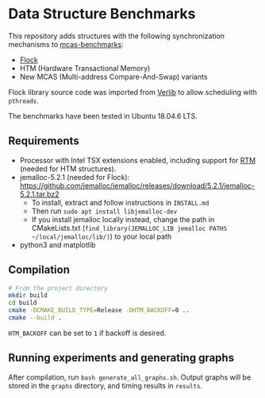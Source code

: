 
# Data Structure Benchmarks

This repository adds structures with the following synchronization mechanisms to [mcas-benchmarks](https://github.com/kankava/mcas-benchmarks):

- [Flock](https://github.com/cmuparlay/flock)
- HTM (Hardware Transactional Memory)
- New MCAS (Multi-address Compare-And-Swap) variants

Flock library source code was imported from [Verlib](https://github.com/cmuparlay/verlib/tree/main/include/flock) to allow scheduling with `pthreads`.

The benchmarks have been tested in Ubuntu 18.04.6 LTS.

## Requirements

- Processor with Intel TSX extensions enabled, including support for [RTM](https://www.intel.com/content/www/us/en/docs/cpp-compiler/developer-guide-reference/2021-8/restricted-transactional-memory-overview.html) (needed for HTM structures).
- jemalloc-5.2.1 (needed for Flock): <https://github.com/jemalloc/jemalloc/releases/download/5.2.1/jemalloc-5.2.1.tar.bz2>
  - To install, extract and follow instructions in `INSTALL.md`
  - Then run `sudo apt install libjemalloc-dev`
  - If you install jemalloc locally instead, change the path in CMakeLists.txt (`find_library(JEMALLOC_LIB jemalloc PATHS ~/local/jemalloc/lib/)`) to your local path
- python3 and matplotlib

## Compilation

```sh
# From the project directory
mkdir build
cd build
cmake -DCMAKE_BUILD_TYPE=Release -DHTM_BACKOFF=0 ..
cmake --build .
```

`HTM_BACKOFF` can be set to `1` if backoff is desired.

## Running experiments and generating graphs

After compilation, run `bash generate_all_graphs.sh`. Output graphs will be stored in the `graphs` directory, and timing results in `results`.
